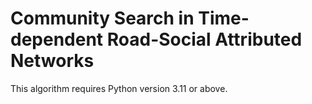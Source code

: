 # Community Search in Time-dependent Road-Social Attributed Networks
This algorithm requires Python version 3.11 or above.
